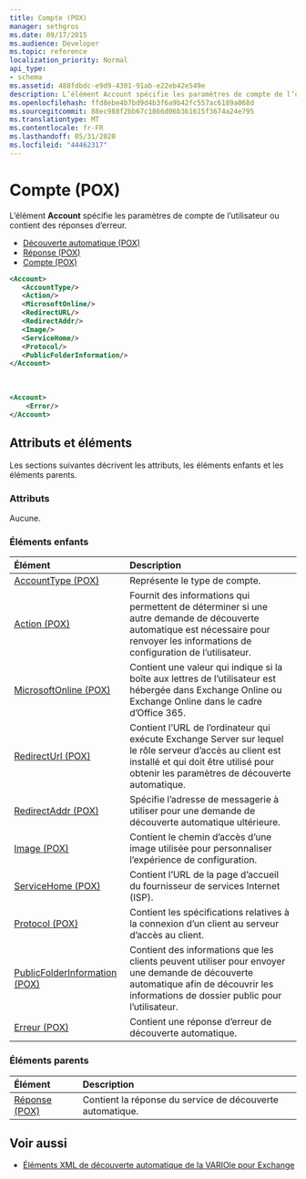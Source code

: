 ```yaml
---
title: Compte (POX)
manager: sethgros
ms.date: 09/17/2015
ms.audience: Developer
ms.topic: reference
localization_priority: Normal
api_type:
- schema
ms.assetid: 488fdbdc-e9d9-4301-91ab-e22eb42e549e
description: L’élément Account spécifie les paramètres de compte de l’utilisateur ou contient des réponses d’erreur.
ms.openlocfilehash: ffd8ebe4b7bd9d4b3f6a9b42fc557ac6189a068d
ms.sourcegitcommit: 88ec988f2bb67c1866d06b361615f3674a24e795
ms.translationtype: MT
ms.contentlocale: fr-FR
ms.lasthandoff: 05/31/2020
ms.locfileid: "44462317"
---
```

# <a name="account-pox"></a>Compte (POX)

L’élément **Account** spécifie les paramètres de compte de l’utilisateur ou contient des réponses d’erreur. 
  
- [Découverte automatique (POX)](autodiscover-pox.md)
- [Réponse (POX)](response-pox.md)
- [Compte (POX)](account-pox.md)
  
```XML
<Account>
   <AccountType/>
   <Action/>
   <MicrosoftOnline/>
   <RedirectURL/>
   <RedirectAddr/>
   <Image/>
   <ServiceHome/>
   <Protocol/>
   <PublicFolderInformation/>
</Account>
```

<br/>

```XML
<Account> 
    <Error/> 
</Account>
```

## <a name="attributes-and-elements"></a>Attributs et éléments

Les sections suivantes décrivent les attributs, les éléments enfants et les éléments parents.
  
### <a name="attributes"></a>Attributs

Aucune.
  
### <a name="child-elements"></a>Éléments enfants

|**Élément**|**Description**|
|:-----|:-----|
|[AccountType (POX)](accounttype-pox.md) <br/> |Représente le type de compte.  <br/> |
|[Action (POX)](action-pox.md) <br/> |Fournit des informations qui permettent de déterminer si une autre demande de découverte automatique est nécessaire pour renvoyer les informations de configuration de l’utilisateur.  <br/> |
|[MicrosoftOnline (POX)](microsoftonline-pox.md) <br/> |Contient une valeur qui indique si la boîte aux lettres de l’utilisateur est hébergée dans Exchange Online ou Exchange Online dans le cadre d’Office 365.  <br/> |
|[RedirectUrl (POX)](redirecturl-pox.md) <br/> |Contient l’URL de l’ordinateur qui exécute Exchange Server sur lequel le rôle serveur d’accès au client est installé et qui doit être utilisé pour obtenir les paramètres de découverte automatique.  <br/> |
|[RedirectAddr (POX)](redirectaddr-pox.md) <br/> |Spécifie l’adresse de messagerie à utiliser pour une demande de découverte automatique ultérieure.  <br/> |
|[Image (POX)](image-pox.md) <br/> |Contient le chemin d’accès d’une image utilisée pour personnaliser l’expérience de configuration.  <br/> |
|[ServiceHome (POX)](servicehome-pox.md) <br/> |Contient l’URL de la page d’accueil du fournisseur de services Internet (ISP).  <br/> |
|[Protocol (POX)](protocol-pox.md) <br/> |Contient les spécifications relatives à la connexion d’un client au serveur d’accès au client.  <br/> |
|[PublicFolderInformation (POX)](publicfolderinformation-pox.md) <br/> |Contient des informations que les clients peuvent utiliser pour envoyer une demande de découverte automatique afin de découvrir les informations de dossier public pour l’utilisateur.  <br/> |
|[Erreur (POX)](error-pox.md) <br/> |Contient une réponse d’erreur de découverte automatique.  <br/> |
   
### <a name="parent-elements"></a>Éléments parents

|**Élément**|**Description**|
|:-----|:-----|
|[Réponse (POX)](response-pox.md) <br/> |Contient la réponse du service de découverte automatique.  <br/> |
   
## <a name="see-also"></a>Voir aussi

- [Éléments XML de découverte automatique de la VARIOle pour Exchange](pox-autodiscover-xml-elements-for-exchange.md)

